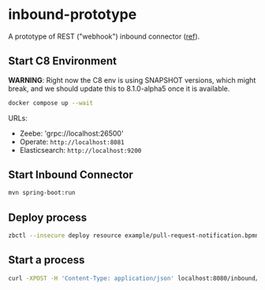 # inbound-prototype

A prototype of REST ("webhook") inbound connector ([ref](https://github.com/camunda/product-hub/issues/174)).


## Start C8 Environment

**WARNING**: Right now the C8 env is using SNAPSHOT versions, which might break, and we should update this to 8.1.0-alpha5 once it is available.

```bash
docker compose up --wait
```

URLs:

- Zeebe: 'grpc://localhost:26500'
- Operate: `http://localhost:8081`
- Elasticsearch: `http://localhost:9200`

## Start Inbound Connector

```bash
mvn spring-boot:run
```

## Deploy process

```bash
zbctl --insecure deploy resource example/pull-request-notification.bpmn
```

## Start a process


```bash
curl -XPOST -H 'Content-Type: application/json' localhost:8080/inbound/GITHUB_INBOUND  -d '{}'
```
